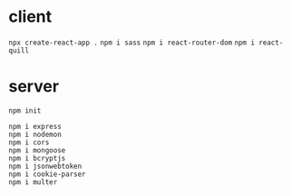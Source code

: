 # client

`npx create-react-app .`
`npm i sass`
`npm i react-router-dom`
`npm i react-quill`


# server
`npm init`
```
npm i express
npm i nodemon
npm i cors
npm i mongoose
npm i bcryptjs
npm i jsonwebtoken
npm i cookie-parser
npm i multer
```